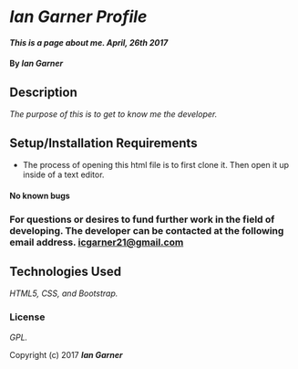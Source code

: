 # _Ian Garner Profile_

#### _This is a page about me. April, 26th 2017_

#### By _**Ian Garner**_

## Description

_The purpose of this is to get to know me the developer._

## Setup/Installation Requirements

* The process of opening this html file is to first clone it. Then open it up inside of a text editor.


#### No known bugs

### For questions or desires to fund further work in the field of developing. The developer can be contacted at the following email address. icgarner21@gmail.com

## Technologies Used 

_HTML5, CSS, and Bootstrap._

### License

*GPL.*

Copyright (c) 2017 **_Ian Garner_**
